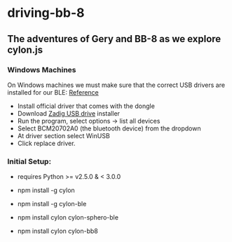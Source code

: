 # driving-bb-8
## The adventures of Gery and BB-8 as we explore cylon.js

### Windows Machines
On Windows machines we must make sure that the correct USB drivers are installed for our BLE: [Reference](https://github.com/orbotix/sphero.js/issues/26)
* Install official driver that comes with the dongle
* Download [Zadig USB drive](http://zadig.akeo.ie/) installer
* Run the program, select options -> list all devices
* Select BCM20702A0 (the bluetooth device) from the dropdown
* At driver section select WinUSB
* Click replace driver.

### Initial Setup:
* requires Python >= v2.5.0 & < 3.0.0
* npm install -g cylon


* npm install -g cylon-ble
* npm install cylon cylon-sphero-ble
* npm install cylon cylon-bb8